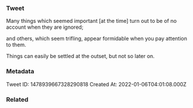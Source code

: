 ### Tweet
Many things which seemed important [at the time] turn out to be of no account when they are ignored;

and others, which seem trifling, appear formidable when you pay attention to them.

Things can easily be settled at the outset, but not so later on.

### Metadata
Tweet ID: 1478939667328290818
Created At: 2022-01-06T04:01:08.000Z

### Related

